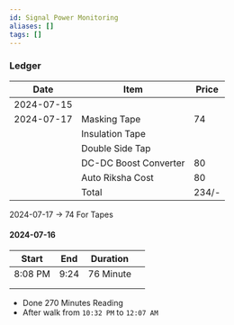 ```yaml
---
id: Signal Power Monitoring
aliases: []
tags: []
---
```


### Ledger

| Date       | Item                  | Price |
| ---------- | --------------------- | ----- |
| 2024-07-15 |                       |
| 2024-07-17 | Masking Tape          | 74    |
|            | Insulation Tape       |       |
|            | Double Side Tap       |
|            | DC-DC Boost Converter | 80    |
|            | Auto Riksha Cost      | 80    |
|            | Total                 | 234/- |

2024-07-17 -> 74 For Tapes

#### 2024-07-16

| Start   | End  | Duration  |     |
| ------- | ---- | --------- | --- |
| 8:08 PM | 9:24 | 76 Minute |     |
|         |      |           |     |
|         |      |           |     |

- Done 270 Minutes Reading
- After walk from `10:32 PM` to `12:07 AM`

